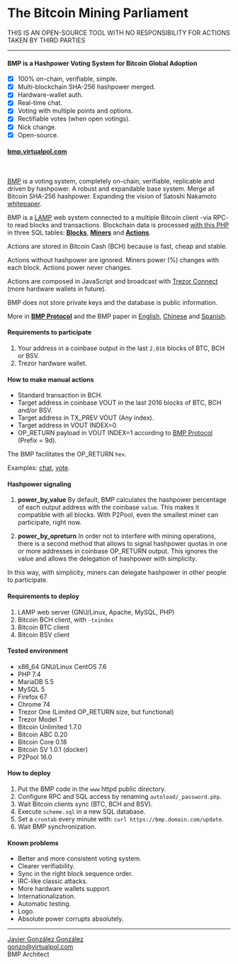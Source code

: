 # The Bitcoin Mining Parliament

THIS IS AN OPEN-SOURCE TOOL WITH NO RESPONSIBILITY FOR ACTIONS TAKEN BY THIRD PARTIES

---

#### BMP is a Hashpower Voting System for Bitcoin Global Adoption
- [x] 100% on-chain, verifiable, simple.
- [x] Multi-blockchain SHA-256 hashpower merged.
- [x] Hardware-wallet auth.
- [x] Real-time chat.
- [x] Voting with multiple points and options.
- [x] Rectifiable votes (when open votings).
- [x] Nick change.
- [x] Open-source.

#### [bmp.virtualpol.com](https://bmp.virtualpol.com)

<br />

[BMP](https://bmp.virtualpol.com) is a voting system, completely on-chain, verifiable, replicable and driven by hashpower. A robust and expandable base system. Merge all Bitcoin SHA-256 hashpower. Expanding the vision of Satoshi Nakamoto [whitepaper](https://www.bitcoin.com/bitcoin.pdf).

BMP is a [LAMP](https://en.wikipedia.org/wiki/LAMP_(software_bundle)) web system connected to a multiple Bitcoin client -via RPC- to read blocks and transactions. Blockchain data is processed [with this PHP](https://github.com/JavierGonzalez/BMP/blob/master/autoload/bmp.php) in three SQL tables: **[Blocks](https://bmp.virtualpol.com/info/blocks)**, **[Miners](https://bmp.virtualpol.com/info/miners)** and **[Actions](https://bmp.virtualpol.com/info/actions)**.


Actions are stored in Bitcoin Cash (BCH) because is fast, cheap and stable. 

Actions without hashpower are ignored. Miners power (%) changes with each block. Actions power never changes.

Actions are composed in JavaScript and broadcast with [Trezor Connect](https://github.com/trezor/connect/blob/develop/docs/methods/composeTransaction.md) (more hardware wallets in future).

BMP does not store private keys and the database is public information.

More in **[BMP Protocol](https://bmp.virtualpol.com/protocol)** and the BMP paper in [English](https://virtualpol.com/BMP_EN.pdf), [Chinese](https://virtualpol.com/BMP_CN.pdf) and [Spanish](https://virtualpol.com/BMP_ES.pdf).


#### Requirements to participate

1. Your address in a coinbase output in the last `2,016` blocks of BTC, BCH or BSV.
2. Trezor hardware wallet.


#### How to make manual actions

* Standard transaction in BCH.
* Target address in coinbase VOUT in the last 2016 blocks of BTC, BCH and/or BSV.
* Target address in TX_PREV VOUT (Any index).
* Target address in VOUT INDEX=0.
* OP_RETURN payload in VOUT INDEX=1 according to [BMP Protocol](https://bmp.virtualpol.com/protocol) (Prefix = 9d).

The BMP facilitates the OP_RETURN `hex`.

Examples: [chat](https://blockchair.com/bitcoin-cash/transaction/91162d0670c72fca6622d117e4d6b4149a3855de780295e852e471504b937c14), [vote](https://blockchair.com/bitcoin-cash/transaction/2c4219ce4533759a5886839d03494420e92c5add807c010c4b507b347b3b0e21).


#### Hashpower signaling

1. **power_by_value** 
By default, BMP calculates the hashpower percentage of each output address with the coinbase `value`. This makes it compatible with all blocks. With P2Pool, even the smallest miner can participate, right now.

2. **power_by_opreturn**
In order not to interfere with mining operations, there is a second method that allows to signal hashpower quotas in one or more addresses in coinbase OP_RETURN output. This ignores the value and allows the delegation of hashpower with simplicity.

In this way, with simplicity, miners can delegate hashpower in other people to participate.


#### Requirements to deploy

1. LAMP web server (GNU/Linux, Apache, MySQL, PHP)
2. Bitcoin BCH client, with `-txindex`
3. Bitcoin BTC client
4. Bitcoin BSV client


#### Tested environment

* x86_64 GNU/Linux CentOS 7.6
* PHP 7.4
* MariaDB 5.5
* MySQL 5
* Firefox 67
* Chrome 74
* Trezor One (Limited OP_RETURN size, but functional)
* Trezor Model T
* Bitcoin Unlimited 1.7.0
* Bitcoin ABC 0.20
* Bitcoin Core 0.18
* Bitcoin SV 1.0.1 (docker)
* P2Pool 16.0

#### How to deploy

1. Put the BMP code in the `www` httpd public directory.
2. Configure RPC and SQL access by renaming `autoload/_password.php`.
3. Wait Bitcoin clients sync (BTC, BCH and BSV).
4. Execute `scheme.sql` in a new SQL database.
5. Set a `crontab` every minute with: `curl https://bmp.domain.com/update`.
6. Wait BMP synchronization.

#### Known problems

* Better and more consistent voting system.
* Clearer verifiability.
* Sync in the right block sequence order.
* IRC-like classic attacks.
* More hardware wallets support.
* Internationalization.
* Automatic testing.
* Logo.
* Absolute power corrupts absolutely.

---

[Javier González González](https://twitter.com/JavierGonzalez)<br />gonzo@virtualpol.com<br />BMP Architect
